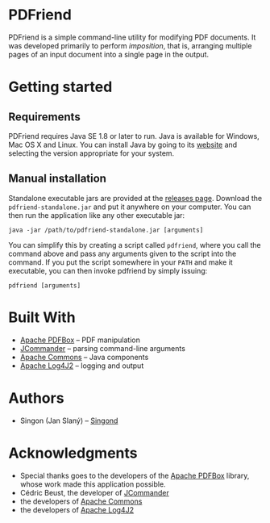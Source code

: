 PDFriend
========

PDFriend is a simple command-line utility for modifying PDF documents.
It was developed primarily to perform _imposition_, that is, arranging
multiple pages of an input document into a single page in the output.

Getting started
===============

Requirements
------------

PDFriend requires Java SE 1.8 or later to run.
Java is available for Windows, Mac OS X and Linux.
You can install Java by going to its
[website](https://java.com/en/download/manual.jsp)
and selecting the version appropriate for your system.

Manual installation
-------------------
Standalone executable jars are provided at the
[releases page](https://github.com/Singond/PDFriend/releases).
Download the `pdfriend-standalone.jar` and put it anywhere on your computer.
You can then run the application like any other executable jar:

```
java -jar /path/to/pdfriend-standalone.jar [arguments]
```

You can simplify this by creating a script called `pdfriend`,
where you call the command above and pass any arguments given
to the script into the command.
If you put the script somewhere in your `PATH` and make it executable,
you can then invoke pdfriend by simply issuing:

```
pdfriend [arguments]
```

Built With
===============

 - [Apache PDFBox](https://pdfbox.apache.org/)
   – PDF manipulation
 - [JCommander](http://jcommander.org/)
   – parsing command-line arguments
 - [Apache Commons](http://commons.apache.org/)
   – Java components
 - [Apache Log4J2](https://logging.apache.org/log4j/2.x/)
   – logging and output

Authors
=======

 - Singon (Jan Slaný) – [Singond](https://github.com/Singond)

Acknowledgments
===============

 - Special thanks goes to the developers of the
   [Apache PDFBox](https://pdfbox.apache.org/) library,
   whose work made this application possible.
 - Cédric Beust, the developer of [JCommander](http://jcommander.org/)
 - the developers of [Apache Commons](http://commons.apache.org/)
 - the developers of [Apache Log4J2](https://logging.apache.org/log4j/2.x/)
 